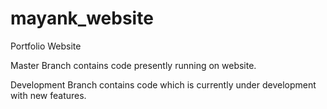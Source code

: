 # mayank_website

Portfolio Website

Master Branch contains code presently running on website.

Development Branch contains code which is currently under development with new features.
